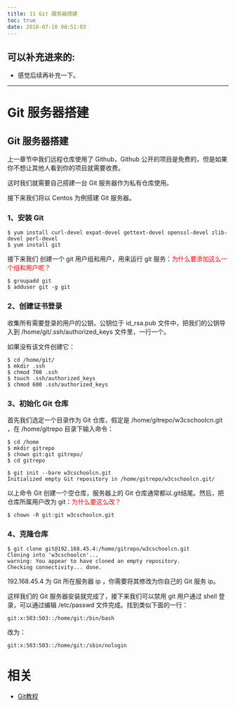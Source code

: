 ```yaml
---
title: 11 Git 服务器搭建
toc: true
date: 2018-07-10 08:51:03
---
```

## 可以补充进来的:

- 感觉后续再补充一下。

---


# Git 服务器搭建

## Git 服务器搭建


上一章节中我们远程仓库使用了 Github，Github 公开的项目是免费的，但是如果你不想让其他人看到你的项目就需要收费。

这时我们就需要自己搭建一台 Git 服务器作为私有仓库使用。

接下来我们将以 Centos 为例搭建 Git 服务器。


### 1、安装 Git

```
$ yum install curl-devel expat-devel gettext-devel openssl-devel zlib-devel perl-devel
$ yum install git
```



接下来我们 创建一个 git 用户组和用户，用来运行 git 服务：<span style="color:red;">为什么要添加这么一个组和用户呢？</span>

```
$ groupadd git
$ adduser git -g git
```


### 2、创建证书登录


收集所有需要登录的用户的公钥，公钥位于 id_rsa.pub 文件中，把我们的公钥导入到 /home/git/.ssh/authorized_keys 文件里，一行一个。

如果没有该文件创建它：

```
$ cd /home/git/
$ mkdir .ssh
$ chmod 700 .ssh
$ touch .ssh/authorized_keys
$ chmod 600 .ssh/authorized_keys
```




### 3、初始化 Git 仓库


首先我们选定一个目录作为 Git 仓库，假定是 /home/gitrepo/w3cschoolcn.git ，在 /home/gitrepo 目录下输入命令：

```
$ cd /home
$ mkdir gitrepo
$ chown git:git gitrepo/
$ cd gitrepo

$ git init --bare w3cschoolcn.git
Initialized empty Git repository in /home/gitrepo/w3cschoolcn.git/
```


以上命令 Git 创建一个空仓库，服务器上的 Git 仓库通常都以.git结尾。然后，把仓库所属用户改为 git：<span style="color:red;">为什么要这么改？</span>

```
$ chown -R git:git w3cschoolcn.git
```




### 4、克隆仓库



```
$ git clone git@192.168.45.4:/home/gitrepo/w3cschoolcn.git
Cloning into 'w3cschoolcn'...
warning: You appear to have cloned an empty repository.
Checking connectivity... done.
```


192.168.45.4 为 Git 所在服务器 ip ，你需要将其修改为你自己的 Git 服务 ip。

这样我们的 Git 服务器安装就完成了，接下来我们可以禁用 git 用户通过 shell 登录，可以通过编辑 /etc/passwd 文件完成。找到类似下面的一行：

```
git:x:503:503::/home/git:/bin/bash
```


改为：

```
git:x:503:503::/home/git:/sbin/nologin
```







# 相关

- [Git教程](https://www.w3cschool.cn/git/)
